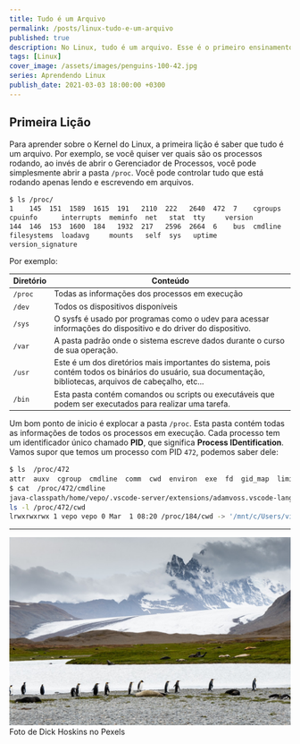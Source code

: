 ```yaml
---
title: Tudo é um Arquivo
permalink: /posts/linux-tudo-e-um-arquivo
published: true
description: No Linux, tudo é um arquivo. Esse é o primeiro ensinamento para você entender o funcionamento do Linux
tags: [Linux]
cover_image: /assets/images/penguins-100-42.jpg
series: Aprendendo Linux
publish_date: 2021-03-03 18:00:00 +0300
---
```


## Primeira Lição

Para aprender sobre o Kernel do Linux, a primeira lição é saber que tudo é um arquivo. Por exemplo, se você quiser ver quais são os processos rodando, ao invés de abrir o Gerenciador de Processos, você pode simplesmente abrir a pasta `/proc`. Você pode controlar tudo que está rodando apenas lendo e escrevendo em arquivos.

```
$ ls /proc/
1    145  151  1589  1615  191   2110  222   2640  472  7    cgroups  cpuinfo      interrupts  meminfo  net   stat  tty     version
144  146  153  1600  184   1932  217   2596  2664  6    bus  cmdline  filesystems  loadavg     mounts   self  sys   uptime  version_signature
```

Por exemplo:

| Diretório | Conteúdo |
|--------|---------|
| `/proc` | Todas as informações dos processos em execução  |
| `/dev` | Todos os dispositivos disponíveis  |
| `/sys` | O sysfs é usado por programas como o udev para acessar informações do dispositivo e do driver do dispositivo. |
| `/var` | A pasta padrão onde o sistema escreve dados durante o curso de sua operação. |
| `/usr` | Este é um dos diretórios mais importantes do sistema, pois contém todos os binários do usuário, sua documentação, bibliotecas, arquivos de cabeçalho, etc... |
| `/bin` | Esta pasta contém comandos ou scripts ou executáveis que podem ser executados para realizar uma tarefa. |

Um bom ponto de inicio é explocar a pasta `/proc`. Esta pasta contém todas as informações de todos os processos em execução. Cada processo tem um identificador único chamado **PID**, que significa **Process IDentification**. Vamos supor que temos um processo com PID `472`, podemos saber dele:

```bash
$ ls  /proc/472
attr  auxv  cgroup  cmdline  comm  cwd  environ  exe  fd  gid_map  limits  maps  mountinfo  mounts  mountstats  net  ns  oom_adj  oom_score_adj  root  schedstat  setgroups  smaps  stat  statm  status  task  uid_map
$ cat  /proc/472/cmdline 
java-classpath/home/vepo/.vscode-server/extensions/adamvoss.vscode-languagetool-3.8.0/lib/languagetool-languageserver/build/install/languagetool-languageserver/lib/*:/home/vepo/.vscode-server/extensions/adamvoss.vscode-languagetool-pt-3.8.0/lib/*App54469
ls -l /proc/472/cwd
lrwxrwxrwx 1 vepo vepo 0 Mar  1 08:20 /proc/184/cwd -> '/mnt/c/Users/victoro/AppData/Local/Programs/Microsoft VS Code'
```

--- 

![Pinguins](/assets/images/pexels-dick-hoskins-6969512.jpg)
Foto de Dick Hoskins no Pexels
